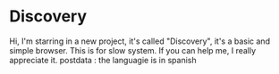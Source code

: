 # Discovery
Hi, I'm starring in a new project, it's called "Discovery", it's a basic and simple browser. This is for slow system. If you can help me, I really appreciate it. postdata : the languagie is in spanish
